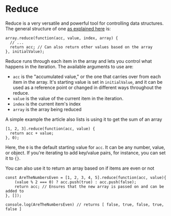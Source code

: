# Reduce

Reduce is a very versatile and powerful tool for controlling data structures. The general structure of one [as explained here](https://emberigniter.com/transform-any-data-structure-with-javascript-reduce/) is:

```
array.reduce(function(acc, value, index, array) {
  // ...
  return acc; // Can also return other values based on the array
}, initialValue);
```

Reduce runs through each item in the array and lets you control what happens in the iteration. The available arguments to use are:

* `acc` is the "accumulated value," or the one that carries over from each item in the array. It's starting value is set in `initialValue`, and it can be used as a reference point or changed in different ways throughout the reduce.
* `value` is the value of the current item in the iteration.
* `index` is the current item's index
* `array` is the array being reduced

A simple example the article also lists is using it to get the sum of an array

```
[1, 2, 3].reduce(function(acc, value) {
  return acc + value;
}, 0);
```

Here, the `0` is the default starting value for `acc`. It can be any number, value, or object. If you're iterating to add key/value pairs, for instance, you can set it to `{}`.

You can also use it to return an array based on if items are even or not

```
const AreTheNumbersEven = [1, 2, 3, 4, 5].reduce(function(acc, value){
    (value % 2 === 0) ? acc.push(true) : acc.push(false);
    return acc; // Ensures that the new array is passed on and can be added to
}, []);

console.log(AreTheNumbersEven) // returns [ false, true, false, true, false ]
```
